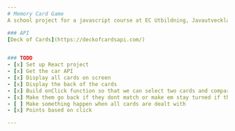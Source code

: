 ```yaml
---
# Memory Card Game
A school project for a javascript course at EC Utbildning, Javautveckla 21 in Malmö Sweden

### API
[Deck of Cards](https://deckofcardsapi.com/)


### TODO
- [x] Set up React project
- [x] Get the car API
- [x] Display all cards on screen
- [x] Display the back of the cards
- [x] Build onClick function so that we can select two cards and compare them
- [x] Make them go back if they dont match or make em stay turned if they match
- [ ] Make something happen when all cards are dealt with 
- [x] Points based on click

---
```

